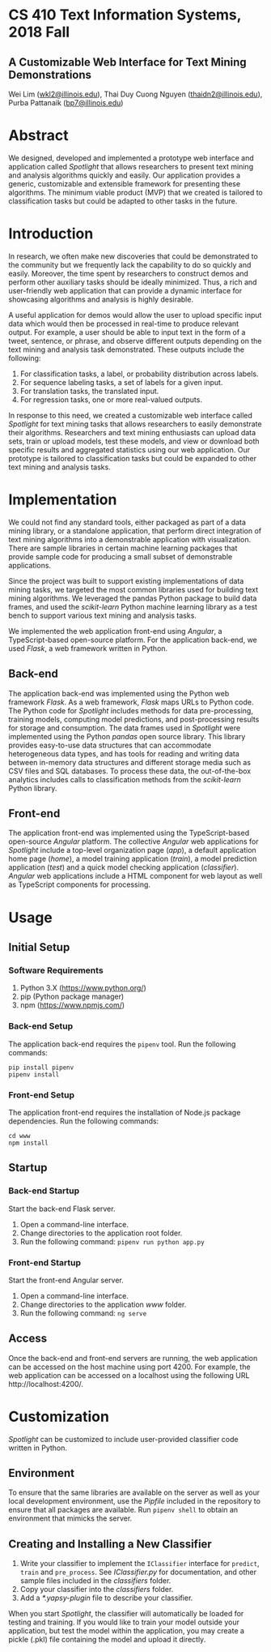# CS 410 Text Information Systems, 2018 Fall

## A Customizable Web Interface for Text Mining Demonstrations

Wei Lim (wkl2@illinois.edu),
Thai Duy Cuong Nguyen (thaidn2@illinois.edu),
Purba Pattanaik (bp7@illinois.edu)

# Abstract

We designed, developed and implemented a prototype web interface and application called *Spotlight* that allows researchers to present text mining and analysis algorithms quickly and easily. Our application provides a generic, customizable and extensible framework for presenting these algorithms. The minimum viable product (MVP) that we created is tailored to classification tasks but could be adapted to other tasks in the future.

# Introduction

In research, we often make new discoveries that could be demonstrated to the community but we frequently lack the capability to do so quickly and easily. Moreover, the time spent by researchers to construct demos and perform other auxiliary tasks should be ideally minimized. Thus, a rich and user-friendly web application that can provide a dynamic interface for showcasing algorithms and analysis is highly desirable.

A useful application for demos would allow the user to upload specific input data which would then be processed in real-time to produce relevant output. For example, a user should be able to input text in the form of a tweet, sentence, or phrase, and observe different outputs depending on the text mining and analysis task demonstrated. These outputs include the following:

1. For classification tasks, a label, or probability distribution across labels.
2. For sequence labeling tasks, a set of labels for a given input.
3. For translation tasks, the translated input.
4. For regression tasks, one or more real-valued outputs.

In response to this need, we created a customizable web interface called *Spotlight* for text mining tasks that allows researchers to easily demonstrate their algorithms. Researchers and text mining enthusiasts can upload data sets, train or upload models, test these models, and view or download both specific results and aggregated statistics using our web application. Our prototype is tailored to classification tasks but could be expanded to other text mining and analysis tasks.

# Implementation
We could not find any standard tools, either packaged as part of a data mining library, or a standalone application, that perform direct integration of text mining algorithms into a demonstrable application with visualization. There are sample libraries in certain machine learning packages that provide sample code for producing a small subset of demonstrable applications.

Since the project was built to support existing implementations of data mining tasks, we targeted the most common libraries used for building text mining algorithms. We leveraged the pandas Python package to build data frames, and used the *scikit-learn* Python machine learning library as a test bench to support various text mining and analysis tasks.

We implemented the web application front-end using *Angular*, a TypeScript-based open-source platform. For the application back-end, we used *Flask*, a web framework written in Python.

## Back-end

The application back-end was implemented using the Python web framework *Flask*. As a web framework, *Flask* maps URLs to Python code. The Python code for *Spotlight* includes methods for data pre-processing, training models, computing model predictions, and post-processing results for storage and consumption. The data frames used in *Spotlight* were implemented using the Python *pandas* open source library. This library provides easy-to-use data structures that can accommodate heterogeneous data types, and has tools for reading and writing data between in-memory data structures and different storage media such as CSV files and SQL databases. To process these data, the out-of-the-box analytics includes calls to classification methods from the *scikit-learn* Python library. 

## Front-end

The application front-end was implemented using the TypeScript-based open-source *Angular* platform. The collective *Angular* web applications for *Spotlight* include a top-level organization page (*app*), a default application home page (*home*), a model training application (*train*), a model prediction application (*test*) and a quick model checking application (*classifier*). *Angular* web applications include a HTML component for web layout as well as TypeScript components for processing.

# Usage

## Initial Setup

### Software Requirements

1. Python 3.X (https://www.python.org/)
2. pip (Python package manager)
3. npm (https://www.npmjs.com/)

### Back-end Setup

The application back-end requires the `pipenv` tool.
Run the following commands:

```
pip install pipenv
pipenv install
```

### Front-end Setup

The application front-end requires the installation of Node.js package dependencies.
Run the following commands:

```
cd www
npm install
```

## Startup

### Back-end Startup

Start the back-end Flask server.

1. Open a command-line interface.
2. Change directories to the application root folder.
3. Run the following command: `pipenv run python app.py`

### Front-end Startup

Start the front-end Angular server.

1. Open a command-line interface.
2. Change directories to the application *www* folder.
3. Run the following command: `ng serve`

## Access

Once the back-end and front-end servers are running, the web application can be accessed on the host machine using port 4200. For example, the web application can be accessed on a localhost using the following URL http://localhost:4200/.


# Customization

*Spotlight* can be customized to include user-provided classifier code written in Python.

## Environment

To ensure that the same libraries are available on the server as well as your local development environment, use the *Pipfile* included in the repository to ensure that all packages are available. Run `pipenv shell` to obtain an environment that mimicks the server.

## Creating and Installing a New Classifier

1. Write your classifier to implement the `IClassifier` interface for `predict`, `train` and `pre_process`. See *IClassifier.py* for documentation, and other sample files included in the *classifiers* folder.
2. Copy your classifier into the *classifiers* folder.
3. Add a *\*.yapsy-plugin* file to describe your classifier.

When you start *Spotlight*, the classifier will automatically be loaded for testing and training. If you would like to train your model outside your application, but test the model within the application, you may create a pickle (.pkl) file containing the model and upload it directly.
